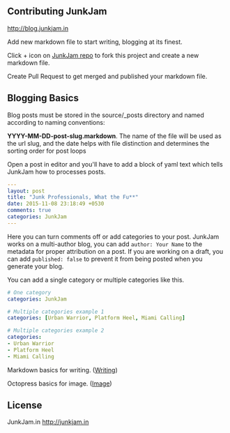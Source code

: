 ## Contributing JunkJam

http://blog.junkjam.in

Add new markdown file to start writing, blogging at its finest.

Click + icon on [JunkJam repo](https://github.com/fasihahmad/octopress-junkjam/tree/master/source/_posts) to fork this project and create a new markdown file.

Create Pull Request to get merged and published your markdown file.

## Blogging Basics

Blog posts must be stored in the source/_posts directory and named according to naming conventions:

**YYYY-MM-DD-post-slug.markdown**. The name of the file will be used as the url slug, and the date helps with file distinction and determines the sorting order for post loops


Open a post in editor and you'll have to add a block of yaml text
which tells JunkJam how to processes posts.

``` yaml
---
layout: post
title: "Junk Professionals, What the Fu**"
date: 2015-11-08 23:18:49 +0530
comments: true
categories: JunkJam
---
```

Here you can turn comments off or add categories to your post. JunkJam works on a multi-author blog, you can add `author: Your Name` to the
metadata for proper attribution on a post. If you are working on a draft, you can add `published: false` to prevent it from being posted when you generate your blog.

You can add a single category or multiple categories like this.

``` yaml
# One category
categories: JunkJam

# Multiple categories example 1
categories: [Urban Warrior, Platform Heel, Miami Calling]

# Multiple categories example 2
categories:
- Urban Warrior
- Platform Heel
- Miami Calling
```

Markdown basics for writing.  ([Writing](https://help.github.com/articles/markdown-basics/))

Octopress basics for image.  ([Image](http://octopress.org/docs/plugins/image-tag/))

## License
JunkJam.in http://junkjam.in



